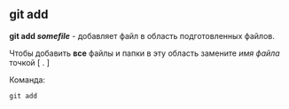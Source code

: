 ## git add
**git add *somefile*** - добавляет файл в область подготовленных файлов.

Чтобы добавить **все** файлы и папки в эту область замените *имя файла* точкой [ . ]

Команда:

```bash-
git add
```